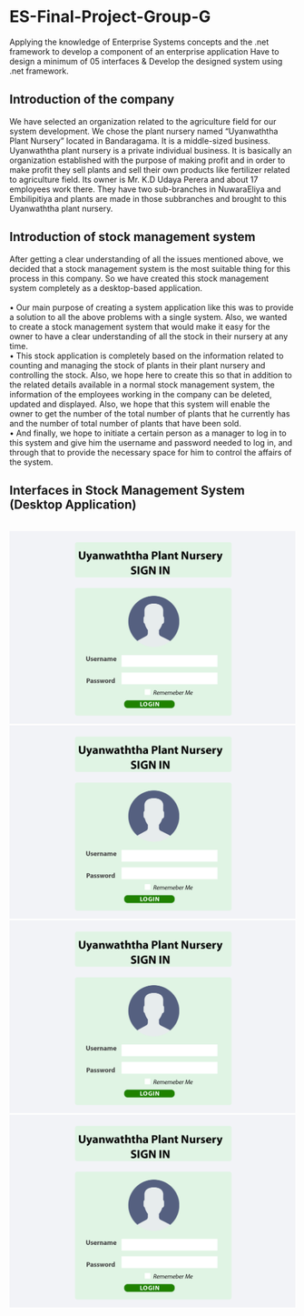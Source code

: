 # ES-Final-Project-Group-G
 Applying the knowledge of Enterprise Systems concepts and  the .net framework to develop a component of an enterprise application Have to design a minimum of 05 interfaces &amp; Develop the designed system using .net framework.

<h2>Introduction of the company</h2>
<p>We have selected an organization related to the agriculture field for our system development. 
We chose the plant nursery named “Uyanwaththa Plant Nursery” located in Bandaragama. It is a 
middle-sized business. Uyanwaththa plant nursery is a private individual business. It is basically 
an organization established with the purpose of making profit and in order to make profit they 
sell plants and sell their own products like fertilizer related to agriculture field. Its owner is Mr. 
K.D Udaya Perera and about 17 employees work there. They have two sub-branches in 
NuwaraEliya and Embilipitiya and plants are made in those subbranches and brought to this 
Uyanwaththa plant nursery.<p>

<h2>Introduction of stock management system</h2>
<p>After getting a clear understanding of all the issues mentioned above, we decided that a stock 
management system is the most suitable thing for this process in this company. So we have 
created this stock management system completely as a desktop-based application. <br><br>
• Our main purpose of creating a system application like this was to provide a solution to 
all the above problems with a single system. Also, we wanted to create a stock 
management system that would make it easy for the owner to have a clear understanding 
of all the stock in their nursery at any time. <br>
• This stock application is completely based on the information related to counting and 
managing the stock of plants in their plant nursery and controlling the stock. Also, we 
hope here to create this so that in addition to the related details available in a normal 
stock management system, the information of the employees working in the company 
can be deleted, updated and displayed. Also, we hope that this system will enable the 
owner to get the number of the total number of plants that he currently has and the 
number of total number of plants that have been sold.<br>
• And finally, we hope to initiate a certain person as a manager to log in to this system and 
give him the username and password needed to log in, and through that to provide the 
necessary space for him to control the affairs of the system.<br> <p>

<h2>Interfaces in Stock Management System (Desktop Application) </h2>
<br> <img src="https://github.com/bhagya1614/ES-Final-Project-Group-G/blob/main/images/1sign%20in.png" alt="Alt text" title="Optional title">
<br> <img src="https://github.com/bhagya1614/ES-Final-Project-Group-G/blob/main/images/1sign%20in.png" alt="Alt text" title="Optional title">
<br> <img src="https://github.com/bhagya1614/ES-Final-Project-Group-G/blob/main/images/1sign%20in.png" alt="Alt text" title="Optional title">
<br> <img src="https://github.com/bhagya1614/ES-Final-Project-Group-G/blob/main/images/1sign%20in.png" alt="Alt text" title="Optional title">
